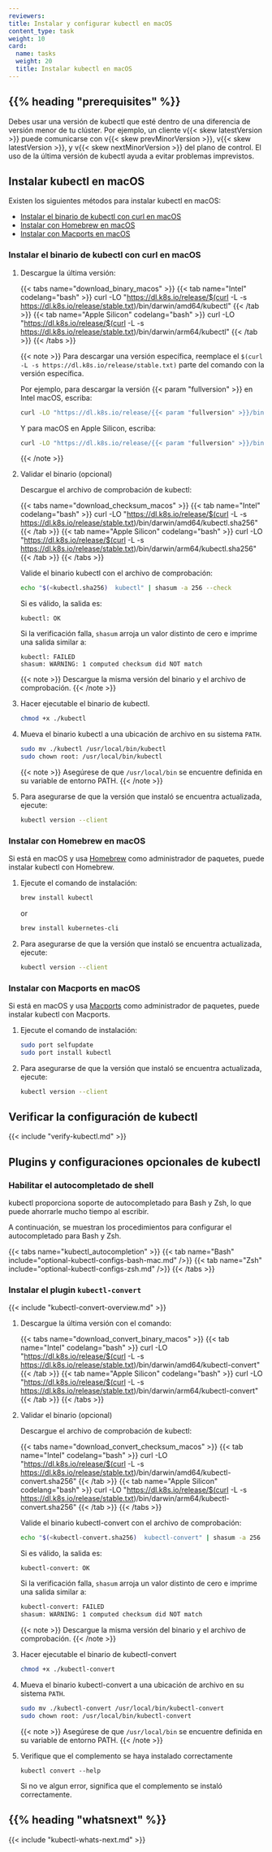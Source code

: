 ```yaml
---
reviewers:
title: Instalar y configurar kubectl en macOS
content_type: task
weight: 10
card:
  name: tasks
  weight: 20
  title: Instalar kubectl en macOS
---
```


## {{% heading "prerequisites" %}}

Debes usar una versión de kubectl que esté dentro de una diferencia de versión menor de tu clúster. Por ejemplo, un cliente v{{< skew latestVersion >}} puede comunicarse con v{{< skew prevMinorVersion >}}, v{{< skew latestVersion >}}, y v{{< skew nextMinorVersion >}} del plano de control.
El uso de la última versión de kubectl ayuda a evitar problemas imprevistos.

## Instalar kubectl en macOS

Existen los siguientes métodos para instalar kubectl en macOS:

- [Instalar el binario de kubectl con curl en macOS](#install-kubectl-binary-with-curl-on-macos)
- [Instalar con Homebrew en macOS](#install-with-homebrew-on-macos)
- [Instalar con Macports en macOS](#install-with-macports-on-macos)

### Instalar el binario de kubectl con curl en macOS

1. Descargue la última versión:

   {{< tabs name="download_binary_macos" >}}
   {{< tab name="Intel" codelang="bash" >}}
   curl -LO "https://dl.k8s.io/release/$(curl -L -s https://dl.k8s.io/release/stable.txt)/bin/darwin/amd64/kubectl"
   {{< /tab >}}
   {{< tab name="Apple Silicon" codelang="bash" >}}
   curl -LO "https://dl.k8s.io/release/$(curl -L -s https://dl.k8s.io/release/stable.txt)/bin/darwin/arm64/kubectl"
   {{< /tab >}}
   {{< /tabs >}}

   {{< note >}}
   Para descargar una versión específica, reemplace el `$(curl -L -s https://dl.k8s.io/release/stable.txt)` parte del comando con la versión específica.

   Por ejemplo, para descargar la versión {{< param "fullversion" >}} en Intel macOS, escriba:

   ```bash
   curl -LO "https://dl.k8s.io/release/{{< param "fullversion" >}}/bin/darwin/amd64/kubectl"
   ```

   Y para macOS en Apple Silicon, escriba:

   ```bash
   curl -LO "https://dl.k8s.io/release/{{< param "fullversion" >}}/bin/darwin/arm64/kubectl"
   ```

   {{< /note >}}

1. Validar el binario (opcional)

   Descargue el archivo de comprobación de kubectl:

   {{< tabs name="download_checksum_macos" >}}
   {{< tab name="Intel" codelang="bash" >}}
   curl -LO "https://dl.k8s.io/release/$(curl -L -s https://dl.k8s.io/release/stable.txt)/bin/darwin/amd64/kubectl.sha256"
   {{< /tab >}}
   {{< tab name="Apple Silicon" codelang="bash" >}}
   curl -LO "https://dl.k8s.io/release/$(curl -L -s https://dl.k8s.io/release/stable.txt)/bin/darwin/arm64/kubectl.sha256"
   {{< /tab >}}
   {{< /tabs >}}

   Valide el binario kubectl con el archivo de comprobación:

   ```bash
   echo "$(<kubectl.sha256)  kubectl" | shasum -a 256 --check
   ```

   Si es válido, la salida es:

   ```console
   kubectl: OK
   ```

   Si la verificación falla, `shasum` arroja un valor distinto de cero e imprime una salida similar a:

   ```console
   kubectl: FAILED
   shasum: WARNING: 1 computed checksum did NOT match
   ```

   {{< note >}}
   Descargue la misma versión del binario y el archivo de comprobación.
   {{< /note >}}

1. Hacer ejecutable el binario de kubectl.

   ```bash
   chmod +x ./kubectl
   ```

1. Mueva el binario kubectl a una ubicación de archivo en su sistema `PATH`.

   ```bash
   sudo mv ./kubectl /usr/local/bin/kubectl
   sudo chown root: /usr/local/bin/kubectl
   ```

   {{< note >}}
   Asegúrese de que `/usr/local/bin` se encuentre definida en su variable de entorno PATH.
   {{< /note >}}

1. Para asegurarse de que la versión que instaló se encuentra actualizada, ejecute:

   ```bash
   kubectl version --client
   ```

### Instalar con Homebrew en macOS

Si está en macOS y usa [Homebrew](https://brew.sh/) como administrador de paquetes, puede instalar kubectl con Homebrew.

1. Ejecute el comando de instalación:

   ```bash
   brew install kubectl 
   ```

   or

   ```bash
   brew install kubernetes-cli
   ```

1. Para asegurarse de que la versión que instaló se encuentra actualizada, ejecute:

   ```bash
   kubectl version --client
   ```

### Instalar con Macports en macOS

Si está en macOS y usa [Macports](https://macports.org/) como administrador de paquetes, puede instalar kubectl con Macports.

1. Ejecute el comando de instalación:

   ```bash
   sudo port selfupdate
   sudo port install kubectl
   ```

1. Para asegurarse de que la versión que instaló se encuentra actualizada, ejecute:

   ```bash
   kubectl version --client
   ```

## Verificar la configuración de kubectl

{{< include "verify-kubectl.md" >}}

## Plugins y configuraciones opcionales de kubectl

### Habilitar el autocompletado de shell

kubectl proporciona soporte de autocompletado para Bash y Zsh, lo que puede ahorrarle mucho tiempo al escribir.

A continuación, se muestran los procedimientos para configurar el autocompletado para Bash y Zsh.

{{< tabs name="kubectl_autocompletion" >}}
{{< tab name="Bash" include="optional-kubectl-configs-bash-mac.md" />}}
{{< tab name="Zsh" include="optional-kubectl-configs-zsh.md" />}}
{{< /tabs >}}

### Instalar el plugin `kubectl-convert`

{{< include "kubectl-convert-overview.md" >}}

1. Descargue la última versión con el comando:

   {{< tabs name="download_convert_binary_macos" >}}
   {{< tab name="Intel" codelang="bash" >}}
   curl -LO "https://dl.k8s.io/release/$(curl -L -s https://dl.k8s.io/release/stable.txt)/bin/darwin/amd64/kubectl-convert"
   {{< /tab >}}
   {{< tab name="Apple Silicon" codelang="bash" >}}
   curl -LO "https://dl.k8s.io/release/$(curl -L -s https://dl.k8s.io/release/stable.txt)/bin/darwin/arm64/kubectl-convert"
   {{< /tab >}}
   {{< /tabs >}}

1. Validar el binario (opcional)

   Descargue el archivo de comprobación de kubectl:

   {{< tabs name="download_convert_checksum_macos" >}}
   {{< tab name="Intel" codelang="bash" >}}
   curl -LO "https://dl.k8s.io/release/$(curl -L -s https://dl.k8s.io/release/stable.txt)/bin/darwin/amd64/kubectl-convert.sha256"
   {{< /tab >}}
   {{< tab name="Apple Silicon" codelang="bash" >}}
   curl -LO "https://dl.k8s.io/release/$(curl -L -s https://dl.k8s.io/release/stable.txt)/bin/darwin/arm64/kubectl-convert.sha256"
   {{< /tab >}}
   {{< /tabs >}}

   Valide el binario kubectl-convert con el archivo de comprobación:

   ```bash
   echo "$(<kubectl-convert.sha256)  kubectl-convert" | shasum -a 256 --check
   ```

   Si es válido, la salida es:

   ```console
   kubectl-convert: OK
   ```

   Si la verificación falla, `shasum` arroja un valor distinto de cero e imprime una salida similar a:

   ```bash
   kubectl-convert: FAILED
   shasum: WARNING: 1 computed checksum did NOT match
   ```

   {{< note >}}
   Descargue la misma versión del binario y el archivo de comprobación.
   {{< /note >}}

1. Hacer ejecutable el binario de kubectl-convert

   ```bash
   chmod +x ./kubectl-convert
   ```

1. Mueva el binario kubectl-convert a una ubicación de archivo en su sistema `PATH`.

   ```bash
   sudo mv ./kubectl-convert /usr/local/bin/kubectl-convert
   sudo chown root: /usr/local/bin/kubectl-convert
   ```

   {{< note >}}
   Asegúrese de que `/usr/local/bin` se encuentre definida en su variable de entorno PATH.
   {{< /note >}}

1. Verifique que el complemento se haya instalado correctamente

   ```shell
   kubectl convert --help
   ```

   Si no ve algun error, significa que el complemento se instaló correctamente.

## {{% heading "whatsnext" %}}

{{< include "kubectl-whats-next.md" >}}